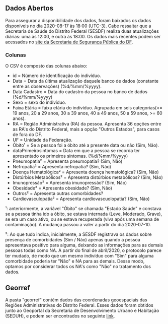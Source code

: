 ## Dados Abertos
Para assegurar a disponibilidade dos dados, foram baixados os dados disponíveis no dia 2020-08-17 às 18:00 (UTC-3). Cabe ressaltar que a Secretaria de Saúde do Distrito Federal (SESDF) realiza duas atualizações diárias: uma às 12:00, e outra às 18:00.
Os dados mais recentes podem ser acessados no [site da Secretaria de Segurança Pública do DF](https://covid19.ssp.df.gov.br/resources/dados/dados-abertos.csv?param=[random]). 

### Colunas
O CSV é composto das colunas abaixo:

* id = Número de identificação do indivíduo.
* Data = Data da última atualização daquele banco de dados (constante entre as observações) (%d/%mm/%yyyy).
* Data Cadastro = Data do cadastro da pessoa no banco de dados (%d/%mm/%yyyy)
* Sexo = sexo do indivíduo.
* Faixa Etária = faixa etária do indivíduo. Agrupada em seis categorias(<= 19 anos, 20 a 29 anos, 30 a 39 anos, 40 a 49 anos, 50 a 59 anos, >= 60 anos).
* RA = Região Administrativa (RA) da pessoa. Apresenta 36 opções entre as RA's do Distrito Federal, mais a opção "Outros Estados", para casos de fora do DF.
* UF = Unidade da Federação.
* Óbito¹ = Se a pessoa foi a óbito até a presente data ou não (Sim, Não).
* dataPrimeirosintomas = Data em que a pessoa se recorda ter apresentado os primeiros sintomas. (%d/%mm/%yyyy)
* Pneumopatia² = Apresenta pneumopatia? (Sim, Não)
* Nefropatia² = Apresenta nefropatia? (Sim, Não)
* Doença Hematológica² = Apresenta doença hematológica? (Sim, Não)
* Distúrbios Metabólicos² = Apresenta distúrbios metabólicos? (Sim, Não)
* Imunopressão² = Apresenta imunopressão? (Sim, Não)
* Obesidade² = Apresenta obesidade? (Sim, Não)
* Outros² = Apresenta outras comorbidades?
* Cardiovasculopatia² = Apresenta cardiovascuolopatia? (Sim, Não)


¹: anteriormente, a variável "Óbito" se chamada "Estado Saúde" e constava se a pessoa tinha ido a óbito, se estava internada (Leve, Moderado, Grave), se era um caso ativo, ou se estava recuperada (viva após uma semana de contaminação). A mudança passou a valer a partir do dia 2020-07-10.

²: Ao que tudo indica, inicialmente, a SESDF registrava os dados sobre presença de comorbidades (Sim / Não) apenas quando a pessoa apresentava positivo para alguma, deixando as informações para as demais pessoas todas como NA. A partir do final de abril/2020, o protocolo parece ter mudado, de modo que um mesmo indivíduo com "Sim" para alguma comorbidade poderia ter "Não" e NA para as demais. Desse modo, optamos por considerar todos os NA's como "Não" no tratamento dos dados.


## Georref
A pasta "georref" contém dados das coordenadas geoespaciais das Regiões Administrativas do Distrito Federal. Esses dados foram obtidos junto ao Geoportal da Secretaria de Desenvolvimento Urbano e Habitação (SEDUH), e podem ser encontrados no seguinte [link](https://www.geoportal.seduh.df.gov.br/mapa/#).
